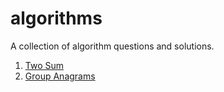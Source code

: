# algorithms

A collection of algorithm questions and solutions.

1.   [Two Sum](two-sum)
1.   [Group Anagrams](group-anagrams)
